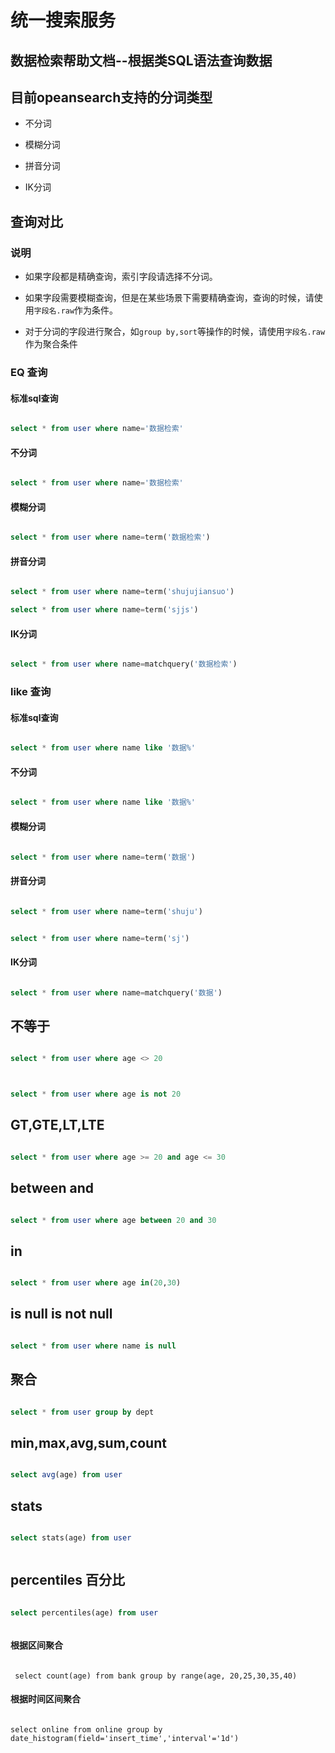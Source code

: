 # 统一搜索服务

## 数据检索帮助文档--根据类SQL语法查询数据 ##


## 目前opeansearch支持的分词类型

- 不分词

- 模糊分词

- 拼音分词

- IK分词



## 查询对比

### 说明

- 如果字段都是精确查询，索引字段请选择不分词。

- 如果字段需要模糊查询，但是在某些场景下需要精确查询，查询的时候，请使用`字段名.raw`作为条件。

- 对于分词的字段进行聚合，如`group by,sort`等操作的时候，请使用`字段名.raw`作为聚合条件



### EQ 查询

#### 标准sql查询

```sql

select * from user where name='数据检索'

```

#### 不分词

```sql

select * from user where name='数据检索'

```



#### 模糊分词

```sql

select * from user where name=term('数据检索')

```



#### 拼音分词

```sql

select * from user where name=term('shujujiansuo')

select * from user where name=term('sjjs')

```

#### IK分词

```sql

select * from user where name=matchquery('数据检索')

```



### like 查询

#### 标准sql查询

```sql

select * from user where name like '数据%'

```

#### 不分词

```sql

select * from user where name like '数据%'

```



#### 模糊分词

```sql

select * from user where name=term('数据')

```



#### 拼音分词

```sql

select * from user where name=term('shuju')


select * from user where name=term('sj')

```

#### IK分词

```sql

select * from user where name=matchquery('数据')

```



## 不等于

```sql

select * from user where age <> 20



select * from user where age is not 20

```



## GT,GTE,LT,LTE

```sql

select * from user where age >= 20 and age <= 30

```



## between and

```sql

select * from user where age between 20 and 30

```



## in

```sql

select * from user where age in(20,30)

```



## is null is not null

```sql

select * from user where name is null

```





## 聚合

```sql

select * from user group by dept

```



## min,max,avg,sum,count

```sql

select avg(age) from user 

```

## stats

```sql

select stats(age) from user 



```



## percentiles 百分比

```sql

select percentiles(age) from user 



```



#### 根据区间聚合

```

 select count(age) from bank group by range(age, 20,25,30,35,40)

```



#### 根据时间区间聚合

```

select online from online group by date_histogram(field='insert_time','interval'='1d')

```
